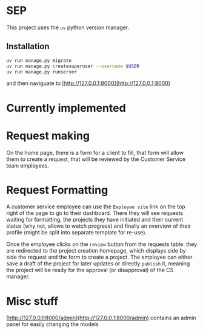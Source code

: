 # SEP
This project uses the `uv` python version manager.

## Installation
```bash
uv run manage.py migrate
uv run manage.py createsuperuser --username $USER
uv run manage.py runserver
```

and then naviguate to [http://127.0.0.1:8000](http://127.0.0.1:8000)


# Currently implemented

# Request making
On the home page, there is a form for a client to fill, that form will allow them to create a request, that will be reviewed by the
Customer Service team employees.

# Request Formatting
A customer service employee can use the `Employee site` link on the top right of the page to go to their dashboard.
There they will see requests waiting for formatting, the projects they have initiated and their current status (why not, allows to watch progress)
and finally an overview of their profile (might be split into separate template for re-use).

Once the employee clicks on the `review` button from the requests table. they are redirected to the project creation homepage, which displays
side by side the request and the form to create a project. The employee can either save a draft of the project for later updates or directly
`publish` it, meaning the project will be ready for the approval (or disapproval) of the CS manager.


# Misc stuff
[http://127.0.0.1:8000/admin](http://127.0.0.1:8000/admin) contains an admin panel for easily changing the models
